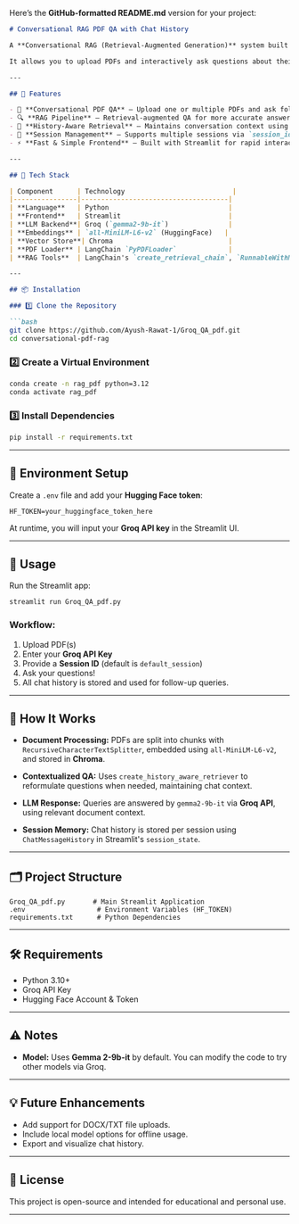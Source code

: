 Here’s the **GitHub-formatted README.md** version for your project:

````markdown
# Conversational RAG PDF QA with Chat History

A **Conversational RAG (Retrieval-Augmented Generation)** system built using **Python**, **Streamlit**, **Groq API (Gemma 2-9b-it)**, and **LangChain**.

It allows you to upload PDFs and interactively ask questions about their content, with full chat history context.

---

## 🚀 Features

- 📄 **Conversational PDF QA** – Upload one or multiple PDFs and ask follow-up questions.
- 🔍 **RAG Pipeline** – Retrieval-augmented QA for more accurate answers.
- 🧠 **History-Aware Retrieval** – Maintains conversation context using session-based chat memory.
- 🔑 **Session Management** – Supports multiple sessions via `session_id`.
- ⚡ **Fast & Simple Frontend** – Built with Streamlit for rapid interaction.

---

## 🧰 Tech Stack

| Component      | Technology                           |
|----------------|-------------------------------------|
| **Language**   | Python                              |
| **Frontend**   | Streamlit                           |
| **LLM Backend**| Groq (`gemma2-9b-it`)               |
| **Embeddings** | `all-MiniLM-L6-v2` (HuggingFace)   |
| **Vector Store**| Chroma                             |
| **PDF Loader** | LangChain `PyPDFLoader`             |
| **RAG Tools**  | LangChain's `create_retrieval_chain`, `RunnableWithMessageHistory` |

---

## 📦 Installation

### 1️⃣ Clone the Repository

```bash
git clone https://github.com/Ayush-Rawat-1/Groq_QA_pdf.git
cd conversational-pdf-rag
````

### 2️⃣ Create a Virtual Environment

```bash
conda create -n rag_pdf python=3.12
conda activate rag_pdf
```

### 3️⃣ Install Dependencies

```bash
pip install -r requirements.txt
```

---

## 🔧 Environment Setup

Create a `.env` file and add your **Hugging Face token**:

```
HF_TOKEN=your_huggingface_token_here
```

At runtime, you will input your **Groq API key** in the Streamlit UI.

---

## 📝 Usage

Run the Streamlit app:

```bash
streamlit run Groq_QA_pdf.py
```

### Workflow:

1. Upload PDF(s)
2. Enter your **Groq API Key**
3. Provide a **Session ID** (default is `default_session`)
4. Ask your questions!
5. All chat history is stored and used for follow-up queries.

---

## 🧠 How It Works

* **Document Processing:**
  PDFs are split into chunks with `RecursiveCharacterTextSplitter`, embedded using `all-MiniLM-L6-v2`, and stored in **Chroma**.

* **Contextualized QA:**
  Uses `create_history_aware_retriever` to reformulate questions when needed, maintaining chat context.

* **LLM Response:**
  Queries are answered by `gemma2-9b-it` via **Groq API**, using relevant document context.

* **Session Memory:**
  Chat history is stored per session using `ChatMessageHistory` in Streamlit's `session_state`.

---

## 🗂️ Project Structure

```
Groq_QA_pdf.py       # Main Streamlit Application
.env                  # Environment Variables (HF_TOKEN)
requirements.txt      # Python Dependencies
```

---

## 🛠️ Requirements

* Python 3.10+
* Groq API Key
* Hugging Face Account & Token

---

## ⚠️ Notes

* **Model:**
  Uses **Gemma 2-9b-it** by default. You can modify the code to try other models via Groq.

---

## 💡 Future Enhancements

* Add support for DOCX/TXT file uploads.
* Include local model options for offline usage.
* Export and visualize chat history.

---

## 📄 License

This project is open-source and intended for educational and personal use.

---
